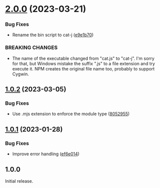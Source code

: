 # [2.0.0](https://github.com/prantlf/cat.js/compare/v1.0.2...v2.0.0) (2023-03-21)


### Bug Fixes

* Rename the bin script to cat-j ([e9e1b70](https://github.com/prantlf/cat.js/commit/e9e1b70c6959e301797ed3dc571a2034f5abb0df))


### BREAKING CHANGES

* The name of the executable changed from "cat.js" to "cat-j". I'm sorry
for that, but Windows mistake the suffix ".js" to a file extension and try execute it.
NPM creates the original file name too, probably to support Cygwin.

## [1.0.2](https://github.com/prantlf/cat.js/compare/v1.0.1...v1.0.2) (2023-03-05)


### Bug Fixes

* Use .mjs extension to enforce the module type ([8052955](https://github.com/prantlf/cat.js/commit/8052955b102d272ec4a5714fa47bd2f513e982d9))

## [1.0.1](https://github.com/prantlf/cat.js/compare/v1.0.0...v1.0.1) (2023-01-28)


### Bug Fixes

* Improve error handling ([ef6e014](https://github.com/prantlf/cat.js/commit/ef6e0144d7486f310cece6638ccf15478b303cb6))

## 1.0.0

Initial release.
